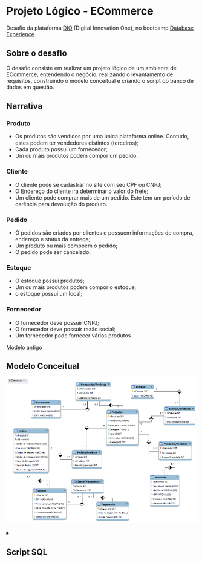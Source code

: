 # Projeto Lógico - ECommerce

Desafio da plataforma [DIO](https://dio.me) (Digital Innovation One), no bootcamp [Database Experience](https://web.dio.me/track/database-experience).

## Sobre o desafio
O desafio consiste em realizar um projeto lógico de um ambiente de ECommerce, entendendo o negócio, realizando o levantamento de requisitos, construindo o modelo conceitual e criando o script do banco de dados em questão.

## Narrativa
### Produto
- Os produtos são vendidos por uma única plataforma online.
  Contudo, estes podem ter vendedores distintos (terceiros);
- Cada produto possui um fornecedor;
- Um ou mais produtos podem compor um pedido.

### Cliente
- O cliente pode se cadastrar no site com seu CPF ou CNPJ;
- O Endereço do cliente irá determinar o valor do frete;
- Um cliente pode comprar mais de um pedido. Este tem um período de carência para devolução do produto.

### Pedido
- O pedidos são criados por clientes e possuem informaçöes de compra, endereço e status da entrega;
- Um produto ou mais compoem o pedido;
- O pedido pode ser cancelado.

### Estoque
- O estoque possui produtos;
- Um ou mais produtos podem compor o estoque;
- o estoque possui um local;

### Fornecedor
- O fornecedor deve possuir CNPJ;
- O fornecedor deve possuir razão social;
- Um fornecedor pode fornecer vários produtos

[Modelo antigo](https://github.com/vncs31/Ecommerce-projeto-conceitual)
## Modelo Conceitual
![Diagrama Ecommerce](ECommerce.png)

<details>
  <summary><h2>Script SQL</h2></summary>
  
#### Criando o banco de dados para o cenário de E-commerce e utilizando.
```
create DATABASE ecommerce;
use ecommerce;
```
<details>
  <summary><h4>Criação das tabelas e relacionamentos</h4></summary>
  
### Criação de tabelas
#### Criação da tabela Cliente
```
create table clients(
    idClient int auto_increment primary key,
    Fname varchar(10),
    Minit char(3),
    Lname varchar(20),
    CPF char(11) not null,
    Address varchar(30),
    constraint unique_cpf_client unique(CPF)
);
```

#### Criação da tabela Produto
```
create table product(
    idProduct int auto_increment primary key,
    Pname varchar(0) not null,
    classification_kids bool,
    category enum('Eletrônico', 'Vestimenta', 'Brinquedos', 'Alimentos', 'Moveis') default 'Eletronico',
    avaliacao float default 0,
    size varchar(10)
);
```
#### Criação da tabela Pagamento
```
create table payment(
    idPayment int auto_increment primary key,
    typePayment enum('Boleto', 'Cartão', 'Dois cartões'),
    limitAvailable float
);
```
#### Criação da tabela de relação Cliente/Pagamento
```
create table clientsPayment(
    idPayment int,
    idClient int,
    primary key(idClient, idPayment),
    constraint fk_payment_client foreign key (idClient) references clients(idClient),
    constraint fk_payment_payment foreign key (idPayment) references payment(idPayment)
);
```
#### Criação da tabela Pedido
```
create table orders(
    idOrder int auto_increment primary key,
    idOrderClient int,
    orderStatus enum('Cancelado', 'Confirmado', 'Processamento') default 'Processamento',
    orderDescription varchar(255),
    sendValue float default 10,
    paymentCash bool default false,
    constraint fk_orders_client foreign key (idOrderClient) references clients(idClient)
      on update cascade
      on delete set null
);
```
#### Criação da tabela Estoque
```
CREATE TABLE storageLocation(
    idStorageLocation int auto_increment primary key,
    location varchar(255)
);
```
#### Criação da tabela de relação Produto/Estoque
```
create table productStorage(
    idPSproduct int,
    idPSstorage int,
    prodQuantity int default 0,
    PRIMARY KEY(idPSproduct, idPSstorage),
    CONSTRAINT fk_storage_location_product FOREIGN KEY (idPSproduct) REFERENCES product(idProduct),
    CONSTRAINT fk_storage_location_storage FOREIGN KEY (idPSstorage) REFERENCES storageLocation(idStorageLocation)
);
```
#### Criação da tabela Fornecedor
```
create table supplier(
    idSupplier int auto_increment primary key,
    SocialName varchar(255) not null,
    CNPJ char(15) not null,
    contact char(11) not null,
    constraint unique_cnpj_supplier unique (CNPJ)
);
```
#### Criação da tabela Vendedor
```
create table seller(
    idSeller int auto_increment primary key,
    SocialName varchar(255) not null,
    AbstName varchar(255) not null,
    CPF char(20) not null,
    location varchar(255),
    contact char(20) not null,
    constraint unique_cpf_seller unique (CPF)
);
```
#### Criação da tabela de relação Produto/Vendedor
```
create table productSeller(
    idPseller int,
    idProduct int,
    prodQuantity int default 1,
    primary key (idPseller, idProduct),
    CONSTRAINT fk_product_seller FOREIGN KEY (idPseller) REFERENCES seller(idSeller),
    CONSTRAINT fk_product_product FOREIGN KEY (idProduct) REFERENCES product(idProduct)
);
```
#### Criação da tabela de relação Produto/Pedido
```
CREATE TABLE productOrder(
    idPOproduct int,
    idPOorder int,
    poQuantity int DEFAULT 1,
    poStatus enum('Disponível', 'Sem estoque') default 'Disponível',
    PRIMARY KEY(idPOproduct, idPOorder),
    CONSTRAINT fk_productorder_seller FOREIGN KEY (idPOproduct) REFERENCES product(idProduct),
    CONSTRAINT fk_productorder_product FOREIGN KEY (idPOorder) REFERENCES orders(idOrder)
);
```
  </details>
<details>
<summary><h4>Inserindo dados nas tabelas</h4></summary>
  
#### POPULAR A TABELA CLIENTES
```
insert into clients (Fname, Minit, Lname, CPF, Address)
    values('Anderson', 'G', 'Silva', '123456789', 'Rua vermelho 16 - cidade 58'),
          ('Beatriz', 'A', 'Santos', '987654321', 'Rua azul 45- cidade 58'),
          ('Carlos', 'E', 'Fernandes', '111222333', 'Rua roxo 19 - cidade 58'),
          ('Denise', 'D', 'Cavalcante', '02012013045', 'Rua amarelo 46 - cidade 58'),
          ('Everton', 'P', 'Pereira', '95115935720', 'Rua branco 75 - cidade 58'),
          ('Vinícius', 'O.', 'Guedes', '26912172182', 'Brasília - DF');
```
#### POPULAR A TABELA PRODUTO
```
insert into product (Pname, classification_kids, category, avaliacao, size) 
    values('Fone', false, 'Eletrônico', '4', null),
          ('Celular', false, 'Eletrônico', '5', null),
          ('Mouse', false, 'Eletrônico', '3', null),
          ('Carrinho', true, 'Brinquedos', '4', null),
          ('Sofá', false, 'Móveis', '2', '4x80x50'),
          ('Camisa', false, 'Vestimenta', '1', null);
```
#### POPULAR A TABELA PEDIDO
```
insert into orders (idOrderClient, orderStatus, sendValue, paymentCash)
    values(1, default, 10, 1),
          (2, 'Cancelado', 50, 0),
          (3, 'Confirmado', 150, 1),
          (4, 'Confirmado', null, 1),
          (5, default, null, 0);
```
#### POPULAR A TABELA VENDEDOR
```
insert into seller (SocialName, AbstName, CPF, location, contact) 
    values('José', 'Silva', '243456789', 'São Paulo', '(19) 91010-2020'),
          ('Pedro', 'Pereira', '987654321', 'São Paulo', '(13) 91613-2570'),
          ('Camila', 'Sabrina', '156156497', 'Minas Gerais', '(85) 91894-1065'),
          ('Derik', 'Dante', '4892561795', 'Brasília', '(61) 99841-8974'),
          ('Jilberto', 'Jonas', '189745045', 'Espirito Santo', '(91) 91189-2492');
```
#### POPULAR A TABELA PRODUTO/VENDEDOR
```
insert into productSeller (idPseller, idProduct, prodQuantity)
    values(1, 13, 5),
          (2, 14, 4),
          (3, 15, 9),
          (4, 16, 18),
          (5, 17, 2),
          (5, 15, 12),
          (5, 13, 20);
```
#### POPULAR A TABELA FORNECEDOR
```
insert into supplier (SocialName, CNPJ, contact)
    values('Mercado Brasileiro', '123456789101145', 'mrcdbr@gmail.com'),
          ('Mercado Português', '876543219101234', 'mrcdpt@gmail.com');
```
#### POPULAR A TABELA ESTOQUE
```
insert into storageLocation (location)
    values('São Paulo'),
          ('Belo Horizonte'),
          ('Salvador'),
          ('Goiás'),
          ('Brasília');
```
#### POPULAR A TABELA PRODUTO/ESTOQUE
```
insert into productStorage (idPSproduct, idPSstorage, prodQuantity)
    values(13, 1, 504),
          (14, 1, 228),
          (15, 2, 316),
          (16, 2, 196),
          (17, 5, 87);
```
#### POPULAR A TABELA PRODUTO/PEDIDO
```
insert into productOrder (idPOproduct, idPOorder, poQuantity, poStatus)
    values(13, 1, 3, default),
          (14, 1, 5, 'Sem estoque'),
          (15, 1, 1, default),
          (16, 2, 1, default),
          (14, 2, 1, 'Sem estoque'),
          (15, 3, 6, default),
          (16, 4, 9, default),
          (17, 5, 12, 'Sem estoque');
```
#### POPULAR A TABELA PAGAMENTO
```
insert into payment(typePayment, limitAvailable)
    values('Boleto', null),
          ('Cartão', 500),
          ('Cartão', 100),
          ('Cartão', 3000),
          ('Dois cartões', 10000);
```
#### POPULAR A TABELA CLIENTE/PAGAMENTO
```
insert into clientsPayment(idPayment, idClient)
    values(1, 1),
          (1, 2),
          (1, 3),
          (2, 4),
          (2, 5),
          (5, 6);
```
</details>
